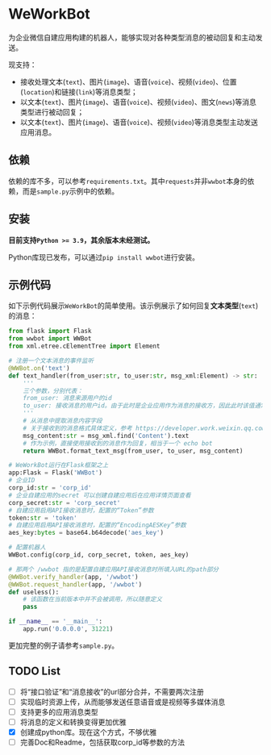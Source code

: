 # WeWorkBot

为企业微信自建应用构建的机器人，能够实现对各种类型消息的被动回复和主动发送。

现支持：
- 接收处理文本(`text`)、图片(`image`)、语音(`voice`)、视频(`video`)、位置(`location`)和链接(`link`)等消息类型；
- 以文本(`text`)、图片(`image`)、语音(`voice`)、视频(`video`)、图文(`news`)等消息类型进行被动回复；
- 以文本(`text`)、图片(`image`)、语音(`voice`)、视频(`video`)等消息类型主动发送应用消息。

## 依赖

依赖的库不多，可以参考`requirements.txt`。其中`requests`并非`wwbot`本身的依赖，而是`sample.py`示例中的依赖。

## 安装

**目前支持`Python >= 3.9`，其余版本未经测试。**

Python库现已发布，可以通过`pip install wwbot`进行安装。

## 示例代码

如下示例代码展示`WeWorkBot`的简单使用。该示例展示了如何回复**文本类型**(`text`)的消息：
```python
from flask import Flask
from wwbot import WWBot
from xml.etree.cElementTree import Element

# 注册一个文本消息的事件监听
@WWBot.on('text')
def text_handler(from_user:str, to_user:str, msg_xml:Element) -> str:
    '''
    三个参数，分别代表：
    from_user: 消息来源用户的id
    to_user: 接收消息的用户id。由于此时是企业应用作为消息的接收方，因此此时该值通常为企业id，即与corp_id相同
    '''
    # 从消息中提取消息内容字段
    # 关于接收到的消息格式具体定义，参考 https://developer.work.weixin.qq.com/document/path/90239
    msg_content:str = msg_xml.find('Content').text
    # 作为示例，直接使用接收到的消息作为回复，相当于一个 echo bot
    return WWBot.format_text_msg(from_user, to_user, msg_content)

# WeWorkBot运行在Flask框架之上
app:Flask = Flask('WWBot')
# 企业ID 
corp_id:str = 'corp_id'
# 企业自建应用的secret 可以创建自建应用后在应用详情页面查看
corp_secret:str = 'corp_secret'
# 自建应用启用API接收消息时，配置的“Token”参数
token:str = 'token'
# 自建应用启用API接收消息时，配置的“EncodingAESKey”参数
aes_key:bytes = base64.b64decode('aes_key')

# 配置机器人
WWBot.config(corp_id, corp_secret, token, aes_key)

# 那两个 /wwbot 指的是配置自建应用API接收消息时所填入URL的path部分
@WWBot.verify_handler(app, '/wwbot')
@WWBot.request_handler(app, '/wwbot')
def useless(): 
    # 该函数在当前版本中并不会被调用，所以随意定义
    pass

if __name__ == '__main__':
    app.run('0.0.0.0', 31221)
```
更加完整的例子请参考`sample.py`。

## TODO List

- [ ] 将“接口验证”和“消息接收”的url部分合并，不需要两次注册
- [ ] 实现临时资源上传，从而能够发送任意语音或是视频等多媒体消息
- [ ] 支持更多的应用消息类型
- [ ] 将消息的定义和转换变得更加优雅
- [x] 创建成python库。现在这个方式，不够优雅
- [ ] 完善Doc和Readme，包括获取corp_id等参数的方法